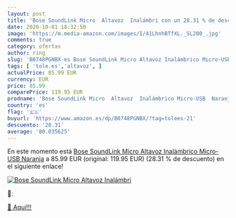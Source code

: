```yaml
---
layout: post
title: 'Bose SoundLink Micro  Altavoz  Inalámbri con un 28.31 % de descuento'
date: 2020-10-01 18:32:50
image: 'https://m.media-amazon.com/images/I/41LhnhBTfXL._SL200_.jpg'
comments: true
category: ofertas
author: ring
slug: 'B0748PGNBX-es Bose SoundLink Micro Altavoz Inalámbrico Micro-USB Naranja'
tags: [ 'tole.es','altavoz', ]
actualPrice: 85.99 EUR
currency: EUR
price: 85.99
comparePrice: 119.95 EUR
prodname: 'Bose SoundLink Micro  Altavoz  Inalámbrico Micro-USB  Naranja'
country: 'es'
flag: '🇪🇸'
buyurl: 'https://www.amazon.es/dp/B0748PGNBX/?tag=tolees-21'
descuento: '28.31'
average: '80.035625'
---
```


En este momento está [Bose SoundLink Micro  Altavoz  Inalámbrico Micro-USB  Naranja](https://www.amazon.es/dp/B0748PGNBX/?tag=tolees-21) a 85.99 EUR (original: 119.95 EUR) (28.31 %  de descuento) en el siguiente enlace!

[![Bose SoundLink Micro  Altavoz  Inalámbri](https://m.media-amazon.com/images/I/41LhnhBTfXL._SL200_.jpg)](https://www.amazon.es/dp/B0748PGNBX/?tag=tolees-21)

🔎:


[🛒 Aquí!!!](https://www.amazon.es/dp/B0748PGNBX/?tag=tolees-21)
